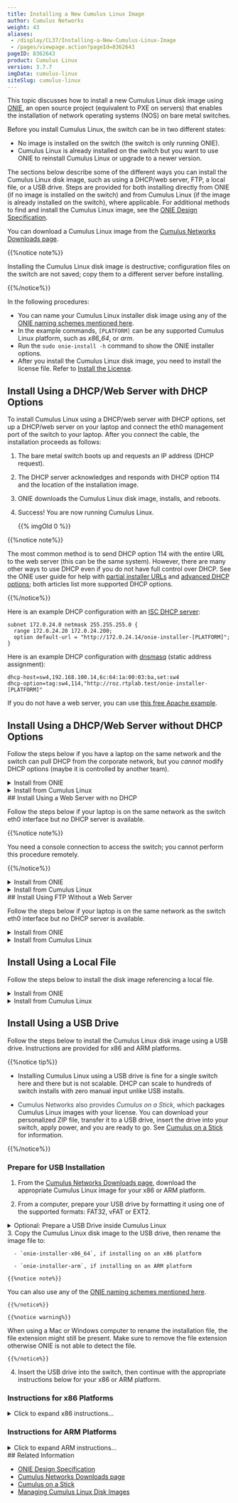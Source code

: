 ```yaml
---
title: Installing a New Cumulus Linux Image
author: Cumulus Networks
weight: 43
aliases:
 - /display/CL37/Installing-a-New-Cumulus-Linux-Image
 - /pages/viewpage.action?pageId=8362643
pageID: 8362643
product: Cumulus Linux
version: 3.7.7
imgData: cumulus-linux
siteSlug: cumulus-linux
---
```

This topic discusses how to install a new Cumulus Linux disk image using
[ONIE](http://www.onie.org/), an open source project (equivalent to PXE
on servers) that enables the installation of network operating systems
(NOS) on bare metal switches.

Before you install Cumulus Linux, the switch can be in two different
states:

  - No image is installed on the switch (the switch is only running
    ONIE).
  - Cumulus Linux is already installed on the switch but you want to use
    ONIE to reinstall Cumulus Linux or upgrade to a newer version.

The sections below describe some of the different ways you can install
the Cumulus Linux disk image, such as using a DHCP/web server, FTP, a
local file, or a USB drive. Steps are provided for both installing
directly from ONIE (if no image is installed on the switch) and from
Cumulus Linux (if the image is already installed on the switch), where
applicable. For additional methods to find and install the Cumulus Linux
image, see the [ONIE Design
Specification](http://opencomputeproject.github.io/onie/design-spec/discovery.html).

You can download a Cumulus Linux image from the [Cumulus Networks
Downloads page](http://cumulusnetworks.com/downloads/).

{{%notice note%}}

Installing the Cumulus Linux disk image is destructive; configuration
files on the switch are not saved; copy them to a different server
before installing.

{{%/notice%}}

In the following procedures:

  - You can name your Cumulus Linux installer disk image using any of
    the [ONIE naming schemes mentioned
    here](http://opencomputeproject.github.io/onie/design-spec/discovery.html#default-file-name-search-order).
  - In the example commands, `[PLATFORM]` can be any supported Cumulus
    Linux platform, such as *x86\_64*, or *arm*.
  - Run the `sudo onie-install -h` command to show the ONIE installer
    options.
  - After you install the Cumulus Linux disk image, you need to install
    the license file. Refer to [Install the
    License](Quick-Start-Guide.html#src-8362542_QuickStartGuide-install-license).

## Install Using a DHCP/Web Server with DHCP Options

To install Cumulus Linux using a DHCP/web server *with* DHCP options,
set up a DHCP/web server on your laptop and connect the eth0 management
port of the switch to your laptop. After you connect the cable, the
installation proceeds as follows:

1.  The bare metal switch boots up and requests an IP address (DHCP
    request).

2.  The DHCP server acknowledges and responds with DHCP option 114 and
    the location of the installation image.

3.  ONIE downloads the Cumulus Linux disk image, installs, and reboots.

4.  Success\! You are now running Cumulus Linux.

    {{% imgOld 0 %}}

{{%notice note%}}

The most common method is to send DHCP option 114 with the entire URL to
the web server (this can be the same system). However, there are many
other ways to use DHCP even if you do not have full control over DHCP.
See the ONIE user guide for help with [partial installer
URLs](https://opencomputeproject.github.io/onie/design-spec/discovery.html#partial-installer-urls)
and [advanced DHCP
options](https://opencomputeproject.github.io/onie/user-guide/index.html#advanced-dhcp-2-vivso);
both articles list more supported DHCP options.

{{%/notice%}}

Here is an example DHCP configuration with an [ISC DHCP
server](http://www.isc.org/downloads/dhcp/):

    subnet 172.0.24.0 netmask 255.255.255.0 {
      range 172.0.24.20 172.0.24.200;
      option default-url = "http://172.0.24.14/onie-installer-[PLATFORM]";
    }

Here is an example DHCP configuration with
[dnsmasq](http://www.thekelleys.org.uk/dnsmasq/doc.html) (static address
assignment):

    dhcp-host=sw4,192.168.100.14,6c:64:1a:00:03:ba,set:sw4
    dhcp-option=tag:sw4,114,"http://roz.rtplab.test/onie-installer-[PLATFORM]"

If you do not have a web server, you can use [this free Apache
example](https://www.apachefriends.org/index.html).

## Install Using a DHCP/Web Server without DHCP Options

Follow the steps below if you have a laptop on the same network and the
switch can pull DHCP from the corporate network, but you *cannot* modify
DHCP options (maybe it is controlled by another team).
<details>
<summary>Install from ONIE </summary>

1.  Place the Cumulus Linux disk image in a directory on the web server.

2.  Run the `onie-nos-install` command:

        ONIE:/ #onie-nos-install http://10.0.1.251/path/to/cumulus-install-[PLATFORM].bin
</details>

<details>
<summary>Install from Cumulus Linux </summary>

1.  Place the Cumulus Linux disk image in a directory on the web server.

2.  From the Cumulus Linux command prompt, run the `onie-install`
    command:

        cumulus@switch:~$ sudo onie-install -a -i http://10.0.1.251/path/to/cumulus-install-[PLATFORM].bin && sudo reboot
</details>
## Install Using a Web Server with no DHCP

Follow the steps below if your laptop is on the same network as the
switch eth0 interface but *no* DHCP server is available.

{{%notice note%}}

You need a console connection to access the switch; you cannot perform
this procedure remotely.

{{%/notice%}}
<details>
<summary>Install from ONIE </summary>

1.  ONIE is in [*discovery
    mode*](http://opencomputeproject.github.io/onie/design-spec/discovery.html#installer-discovery-methods).
    You must disable discovery mode with the following command:

        onie# onie-discovery-stop

    On older ONIE versions, if the `onie-discovery-stop` command is not
    supported, run:

        onie# /etc/init.d/discover.sh stop

2.  Assign a static address to eth0 with the `ip addr add` command:

        ONIE:/ #ip addr add 10.0.1.252/24 dev eth0

3.  Place the Cumulus Linux disk image in a directory on your web
    server.

4.  Run the installer manually (because there are no DHCP options):

        ONIE:/ #onie-nos-install http://10.0.1.251/path/to/cumulus-install-[PLATFORM].bin
</details>

<details>
<summary>Install from Cumulus Linux </summary>

1.  Place the Cumulus Linux disk image in a directory on your web
    server.

2.  From the Cumulus Linux command prompt, run the `onie-install`
    command:

        cumulus@switch:~$ sudo onie-install -a -i http://10.0.1.251/path/to/cumulus-install-[PLATFORM].bin && sudo reboot
</details>
## Install Using FTP Without a Web Server

Follow the steps below if your laptop is on the same network as the
switch eth0 interface but *no* DHCP server is available.
<details>
<summary>Install from ONIE </summary>

1.  Set up DHCP or static addressing for eth0. The following example
    assigns a static address to eth0:

        ONIE:/ #ip addr add 10.0.1.252/24 dev eth0

2.  If you are using static addressing, disable ONIE discovery mode:

        onie# onie-discovery-stop

    On older ONIE versions, if the `onie-discovery-stop` command is not
    supported, run:

        onie# /etc/init.d/discover.sh stop

3.  Place the Cumulus Linux disk image into a TFTP or FTP directory.

4.  If you are not using DHCP options, run one of the following commands
    (`tftp` for TFTP or `ftp` for FTP):

        ONIE# onie-nos-install ftp://local-ftp-server/cumulus-install-[PLATFORM].bin

        ONIE# onie-nos-install tftp://local-tftp-server/cumulus-install-[PLATFORM].bin
</details>

<details>
<summary>Install from Cumulus Linux </summary>

1.  Place the Cumulus Linux disk image into a TFTP or FTP directory.

2.  From the Cumulus Linux command prompt, run one of the following
    commands (`tftp` for TFTP or `ftp` for FTP):

        cumulus@switch:~$ sudo onie-install -a -i ftp://local-ftp-server/cumulus-install-[PLATFORM].bin && sudo reboot

        cumulus@switch:~$ sudo onie-install -a -i tftp://local-ftp-server/cumulus-install-[PLATFORM].bin && sudo reboot
</details>

## Install Using a Local File

Follow the steps below to install the disk image referencing a local
file.
<details>

<summary>Install from ONIE </summary>

1.  Set up DHCP or static addressing for eth0. The following example
    assigns a static address to eth0:

        ONIE:/ #ip addr add 10.0.1.252/24 dev eth0

2.  If you are using static addressing, disable ONIE discovery mode.

        onie# onie-discovery-stop

    On older ONIE versions, if the `onie-discovery-stop` command is not
    supported, run:

        onie# /etc/init.d/discover.sh stop

3.  Use [scp](http://en.wikipedia.org/wiki/Secure_copy) to copy the
    Cumulus Linux disk image to the switch. (Windows users can use
    [WinScp](http://winscp.net/eng/index.php).)

4.  Run the installer manually from ONIE:

        ONIE:/ #onie-nos-install /path/to/local/file/cumulus-install-[PLATFORM].bin
</details>

<details>
<summary>Install from Cumulus Linux </summary>

1.  Copy the Cumulus Linux disk image to the switch.

2.  From the Cumulus Linux command prompt, run the `onie-install`
    command:

        cumulus@switch:~$ sudo onie-install -a -i /path/to/local/file/cumulus-install-[PLATFORM].bin && sudo reboot
</details>

## Install Using a USB Drive

Follow the steps below to install the Cumulus Linux disk image using a
USB drive. Instructions are provided for x86 and ARM platforms.

{{%notice tip%}}

  - Installing Cumulus Linux using a USB drive is fine for a single
    switch here and there but is not scalable. DHCP can scale to
    hundreds of switch installs with zero manual input unlike USB
    installs.

  - <span style="color: #36424a;"> Cumulus Networks also provides
    *Cumulus on a Stick*, which </span> packages Cumulus Linux images
    with your license. You can download your personalized ZIP file,
    transfer it to a USB drive, insert the drive into your switch, apply
    power, and you are ready to go. See [Cumulus on a
    Stick](https://cumulusnetworks.com/cumulus-on-a-stick/) for
    information.

{{%/notice%}}

### Prepare for USB Installation</span>

1.  From the [Cumulus Networks Downloads
    page](http://cumulusnetworks.com/downloads/), download the
    appropriate Cumulus Linux image for your x86 or ARM platform.

2.  From a computer, prepare your USB drive by formatting it using one
    of the supported formats: FAT32, vFAT or EXT2.
<details>    
    <summary>Optional: Prepare a USB Drive inside Cumulus Linux
    </summary>

    <table>
    <colgroup>
    <col style="width: 100%" />
    </colgroup>
    <tbody>
    <tr class="odd">
    <td><p>{{%notice warning%}}</p>
    <p>Use caution when performing the actions below; it is possible to severely damage your system with the following utilities.</p>
<p>{{%/notice%}}</p>
    <ol>
    <li><p>Insert your USB drive into the USB port on the switch running Cumulus Linux and log in to the switch.</p></li>
    <li><p>Examine output from <code>cat /proc/partitions</code> and <code>sudo fdisk -l [device]</code> to determine on which device your USB drive can be found. For example, <code>sudo fdisk -l /dev/sdb</code>.</p>
<p>{{%notice warning%}}</p>
<p>These instructions assume your USB drive is the <code>/dev/sdb</code> device, which is typical if you insert the USB drive after the machine is already booted. However, if you insert the USB drive during the boot process, it is possible that your USB drive is the <code>/dev/sda</code> device. Make sure to modify the commands below to use the proper device for your USB drive.</p>
<p>{{%/notice%}}</p></li>
    <li><p>Create a new partition table on the USB drive:</p>
    <pre><code>sudo parted /dev/sdb mklabel msdos</code></pre>
    <p>{{%notice note%}}</p>
    <p>The <code>parted</code> utility should already be installed. However, if it is not, install it with: <code>sudo -E apt-get install parted</code></p>
    <p>{{%/notice%}}</p></li>
    <li><p>Create a new partition on the USB drive:</p>
    <pre><code>sudo parted /dev/sdb -a optimal mkpart primary 0% 100%</code></pre></li>
    <li><p>Format the partition to your filesystem of choice using <em>one</em> of the examples below:</p>
    <pre><code>sudo mkfs.ext2 /dev/sdb1
    sudo mkfs.msdos -F 32 /dev/sdb1
    sudo mkfs.vfat /dev/sdb1</code></pre>
    <p>{{%notice note%}}</p>
    <p>To use <code>mkfs.msdos</code> or <code>mkfs.vfat</code>, you need to install the <code>dosfstools</code> package from the <a href="https://docs.cumulusnetworks.com/cumulus-linux/Installation-Management/Adding-and-Updating-Packages/#add-packages-from-another-repository" class="external-link">Debian software repositories</a>, as they are not included by default.</p>
    <p>{{%/notice%}}</p></li>
    <li><p>To continue installing Cumulus Linux, mount the USB drive to move files.</p>
    <pre><code>sudo mkdir /mnt/usb
    sudo mount /dev/sdb1 /mnt/usb</code></pre></li>
    </ol></td>
    </tr>
    </tbody>
    </table>
</details>
3.  Copy the Cumulus Linux disk image to the USB drive, then rename the
    image file to:

      - `onie-installer-x86_64`, if installing on an x86 platform

      - `onie-installer-arm`, if installing on an ARM platform

    {{%notice note%}}

You can also use any of the [ONIE naming schemes mentioned
    here](http://opencomputeproject.github.io/onie/design-spec/discovery.html#default-file-name-search-order).

    {{%/notice%}}

    {{%notice warning%}}

When using a Mac or Windows computer to rename the installation
    file, the file extension might still be present. Make sure to remove
    the file extension otherwise ONIE is not able to detect the file.

    {{%/notice%}}

4.  Insert the USB drive into the switch, then continue with the
    appropriate instructions below for your x86 or ARM platform.

### Instructions for x86 Platforms</span>
<details>
<summary>Click to expand x86 instructions... </summary>

1.  Prepare the switch for installation:

      - If the switch is offline, connect to the console and power on
        the switch.

      - If the switch is already online in ONIE, use the `reboot`
        command.

    {{%notice note%}}

SSH sessions to the switch get dropped after this step. To complete
    the remaining instructions, connect to the console of the switch.
    Cumulus Linux switches display their boot process to the console;
    you need to monitor the console specifically to complete the next
    step.

    {{%/notice%}}

2.  Monitor the console and select the ONIE option from the first GRUB
    screen shown below.

    {{% imgOld 1 %}}

3.  Cumulus Linux on x86 uses GRUB chainloading to present a second GRUB
    menu specific to the ONIE partition. No action is necessary in this
    menu to select the default option *ONIE: Install OS*.

    {{% imgOld 2 %}}

4.  The USB drive is recognized and mounted automatically. The image
    file is located and automatic installation of Cumulus Linux begins.
    Here is some sample output:

        ONIE: OS Install Mode  ...

        Version : quanta_common_rangeley-2014.05.05-6919d98-201410171013
        Build  Date: 2014-10-17T10:13+0800
        Info: Mounting kernel filesystems...  done.
        Info: Mounting LABEL=ONIE-BOOT on /mnt/onie-boot  ...
        initializing eth0...
        scsi 6:0:0:0: Direct-Access  SanDisk Cruzer Facet 1.26 PQ: 0 ANSI: 6
        sd 6:0:0:0: [sdb] 31266816 512-byte logical blocks: (16.0 GB/14.9 GiB)
        sd 6:0:0:0: [sdb] Write Protect is off
        sd 6:0:0:0: [sdb] Write cache: disabled, read cache: enabled, doesn't support DPO or FUA
        sd 6:0:0:0: [sdb] Attached SCSI disk

        <...snip...>

        ONIE:  Executing installer: file://dev/sdb1/onie-installer-x86_64
        Verifying image checksum ... OK.
        Preparing image archive ... OK.
        Dumping image info...
        Control File Contents
        =====================
        Description: Cumulus  Linux
        OS-Release:  3.0.0-3b46bef-201509041633-build
        Architecture: amd64
        Date:  Fri, 27 May 2016 17:10:30 -0700
        Installer-Version:  1.2
        Platforms: accton_as5712_54x accton_as6712_32x  mlx_sx1400_i73612 dell_s6000_s1220 dell_s4000_c2338 dell_s3000_c2338  cel_redstone_xp cel_smallstone_xp cel_pebble quanta_panther  quanta_ly8_rangeley quanta_ly6_rangeley quanta_ly9_rangeley  
        Homepage: http://www.cumulusnetworks.com/

5.  After installation completes, the switch automatically reboots into
    the newly installed instance of Cumulus Linux.
</details>

### Instructions for ARM Platforms</span>
<details>
<summary>Click to expand ARM instructions... </summary>

1.  Prepare the switch for installation:

      - If the switch is offline, connect to the console and power on
        the switch.

      - If the switch is already online in ONIE, use the `reboot`
        command.

    {{%notice note%}}

SSH sessions to the switch get dropped after this step. To complete
the remaining instructions, connect to the console of the switch.
Cumulus Linux switches display their boot process to the console;
you need to monitor the console specifically to complete the next
step.

    {{%/notice%}}

2.  Interrupt the normal boot process before the countdown (shown below)
    completes. Press any key to stop the autoboot.

        U-Boot 2013.01-00016-gddbf4a9-dirty (Feb 14 2014 - 16:30:46) Accton: 1.4.0.5

        CPU0: P2020, Version: 2.1, (0x80e20021)
        Core: E500, Version: 5.1, (0x80211051)
        Clock Configuration:
         CPU0:1200 MHz, CPU1:1200 MHz,
         CCB:600 MHz,
         DDR:400 MHz (800 MT/s data rate) (Asynchronous), LBC:37.500 MHz
        L1: D-cache 32 kB enabled
         I-cache 32 kB enabled

        <...snip…>

        USB: USB2513 hub OK
        Hit any key to stop autoboot: 0

3.  A command prompt appears so that you can run commands. Execute the
    following command:

        run onie_bootcmd

4.  The USB drive is recognized and mounted automatically. The image
    file is located and automatic installation of Cumulus Linux begins.
    Here is some sample output:

        Loading Open Network Install Environment …
        Platform: arm-as4610_54p-r0
        Version : 1.6.1.3
        WARNING: adjusting available memory to 30000000
        ## Booting kernel from Legacy Image at ec040000 …
           Image Name:   as6701_32x.1.6.1.3
           Image Type:   ARM Linux Multi-File Image (gzip compressed)
           Data Size:    4456555 Bytes = 4.3 MiB
           Load Address: 00000000
           Entry Point:  00000000
           Contents:
              Image 0: 3738543 Bytes = 3.6 MiB
              Image 1: 706440 Bytes = 689.9 KiB
              Image 2: 11555 Bytes = 11.3 KiB
           Verifying Checksum ... OK
        ## Loading init Ramdisk from multi component Legacy Image at ec040000 …
        ## Flattened Device Tree from multi component Image at EC040000
           Booting using the fdt at 0xec47d388
           Uncompressing Multi-File Image ... OK
           Loading Ramdisk to 2ff53000, end 2ffff788 ... OK
           Loading Device Tree to 03ffa000, end 03fffd22 ... OK

        <...snip...>

        ONIE: Starting ONIE Service Discovery
        ONIE: Executing installer: file://dev/sdb1/onie-installer-arm
        Verifying image checksum ... OK.
        Preparing image archive ... OK.
        Dumping image info…
        Control File Contents
        =====================
        Description: Cumulus Linux
        OS-Release: 3.0.0-3b46bef-201509041633-build
        Architecture: arm
        Date: Fri, 27 May 2016 17:08:35 -0700
        Installer-Version: 1.2
        Platforms: accton_as4600_54t, accton_as6701_32x, accton_5652, accton_as5610_52x, dni_6448, dni_7448, dni_c7448n, cel_kennisis, cel_redstone, cel_smallstone, cumulus_p2020, quanta_lb9, quanta_ly2, quanta_ly2r, quanta_ly6_p2020
        Homepage: http://www.cumulusnetworks.com/

5.  After installation completes, the switch automatically reboots into
    the newly installed instance of Cumulus Linux.
</details>
## Related Information</span>

  - [ONIE Design
    Specification](http://opencomputeproject.github.io/onie/design-spec/)
  - [Cumulus Networks Downloads
    page](http://cumulusnetworks.com/downloads/)
  - [Cumulus on a
    Stick](https://cumulusnetworks.com/cumulus-on-a-stick/)
  - [Managing Cumulus Linux Disk
    Images](/cumulus-linux/Installation-Management/Managing-Cumulus-Linux-Disk-Images)
